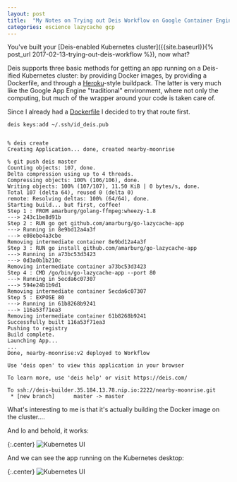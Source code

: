 ```yaml
---
layout: post
title:  "My Notes on Trying out Deis Workflow on Google Container Engine, Part 2: Deploying an App"
categories: escience lazycache gcp
---
```


You've built your [Deis-enabled Kubernetes cluster]({{site.baseurl}}{% post_url 2017-02-13-trying-out-deis-workflow %}), now what?

Deis supports three basic methods for getting an app running on a Deis-ified Kubernetes cluster: by providing Docker images, by providing a Dockerfile, and through a [Heroku](http://heroku.com)-style buildpack.  The latter is very much like the Google App Engine "traditional" environment, where not only the computing, but much of the wrapper around your code is taken care of.

Since I already had a [Dockerfile](https://github.com/amarburg/lazycache-deploy) I decided to try that route first.

    deis keys:add ~/.ssh/id_deis.pub


    % deis create
    Creating Application... done, created nearby-moonrise

    % git push deis master
    Counting objects: 107, done.
    Delta compression using up to 4 threads.
    Compressing objects: 100% (106/106), done.
    Writing objects: 100% (107/107), 11.50 KiB | 0 bytes/s, done.
    Total 107 (delta 64), reused 0 (delta 0)
    remote: Resolving deltas: 100% (64/64), done.
    Starting build... but first, coffee!
    Step 1 : FROM amarburg/golang-ffmpeg:wheezy-1.8
    ---> 243c1be8d91b
    Step 2 : RUN go get github.com/amarburg/go-lazycache-app
    ---> Running in 8e9bd12a4a3f
    ---> e08ebe4a3cbe
    Removing intermediate container 8e9bd12a4a3f
    Step 3 : RUN go install github.com/amarburg/go-lazycache-app
    ---> Running in a73bc53d3423
    ---> 0d3a0b1b210c
    Removing intermediate container a73bc53d3423
    Step 4 : CMD /go/bin/go-lazycache-app --port 80
    ---> Running in 5ecda6c07307
    ---> 594e24b1b9d1
    Removing intermediate container 5ecda6c07307
    Step 5 : EXPOSE 80
    ---> Running in 61b8268b9241
    ---> 116a53f71ea3
    Removing intermediate container 61b8268b9241
    Successfully built 116a53f71ea3
    Pushing to registry
    Build complete.
    Launching App...
    ...
    Done, nearby-moonrise:v2 deployed to Workflow

    Use 'deis open' to view this application in your browser

    To learn more, use 'deis help' or visit https://deis.com/

    To ssh://deis-builder.35.184.13.78.nip.io:2222/nearby-moonrise.git
     * [new branch]      master -> master

What's interesting to me is that it's actually building the Docker image on the cluster....

And lo and behold, it works:

{:.center}
![Kubernetes UI]({{site.baseurl}}/images/lazycache_on_deis.jpg)

And we can see the app running on the Kubernetes desktop:

{:.center}
![Kubernetes UI]({{site.baseurl}}/images/lazycache_kube_desktop.jpg)
